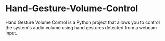 # Hand-Gesture-Volume-Control
Hand Gesture Volume Control is a Python project that allows you to control the system's audio volume using hand gestures detected from a webcam input.

